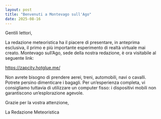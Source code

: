 ```yaml
---
layout: post
title: "Benvenuti a Montevago sull'Ago"
date: 2025-08-16
---
```



Gentili lettori,

La redazione meteoristica ha il piacere di presentare, in anteprima esclusiva, il primo e più importante esperimento di realtà virtuale mai creato. Montevago sull’Ago, sede della nostra redazione, è ora visitabile al seguente link:

https://zapcity.hotglue.me/

Non avrete bisogno di prendere aerei, treni, automobili, navi o cavalli. Potrete persino dimenticare i bagagli. Per un’esperienza completa, vi consigliamo tuttavia di utilizzare un computer fisso: i dispositivi mobili non garantiscono un’esplorazione agevole.

Grazie per la vostra attenzione,

La Redazione Meteoristica
